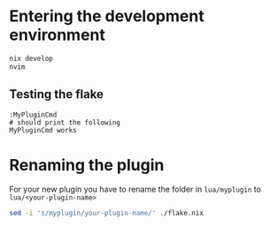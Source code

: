# Entering the development environment
```sh
nix develop
nvim 
```
## Testing the flake

```vimscript
:MyPluginCmd
# should print the following
MyPluginCmd works
```
# Renaming the plugin
For your new plugin you have to rename the folder in `lua/myplugin` to `lua/<your-plugin-name>`

```sh
sed -i 's/myplugin/your-plugin-name/' ./flake.nix
```
